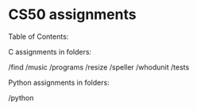 # CS50 assignments

Table of Contents:

C assignments in folders:
  
  /find
  /music
  /programs
  /resize
  /speller
  /whodunit
  /tests
                          
Python assignments in folders:

  /python
                          
